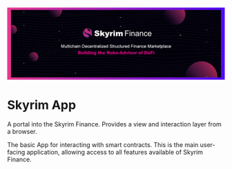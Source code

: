 [![](https://github.com/skyrim-labs/skyrim-core/blob/main/Skyrim%20Banner.jpg)](https://www.skyrim,finance/)

# Skyrim App

A portal into the Skyrim Finance. Provides a view and interaction layer from a browser.

The basic App for interacting with smart contracts. This is the main user-facing application, allowing access to all features available of Skyrim Finance.